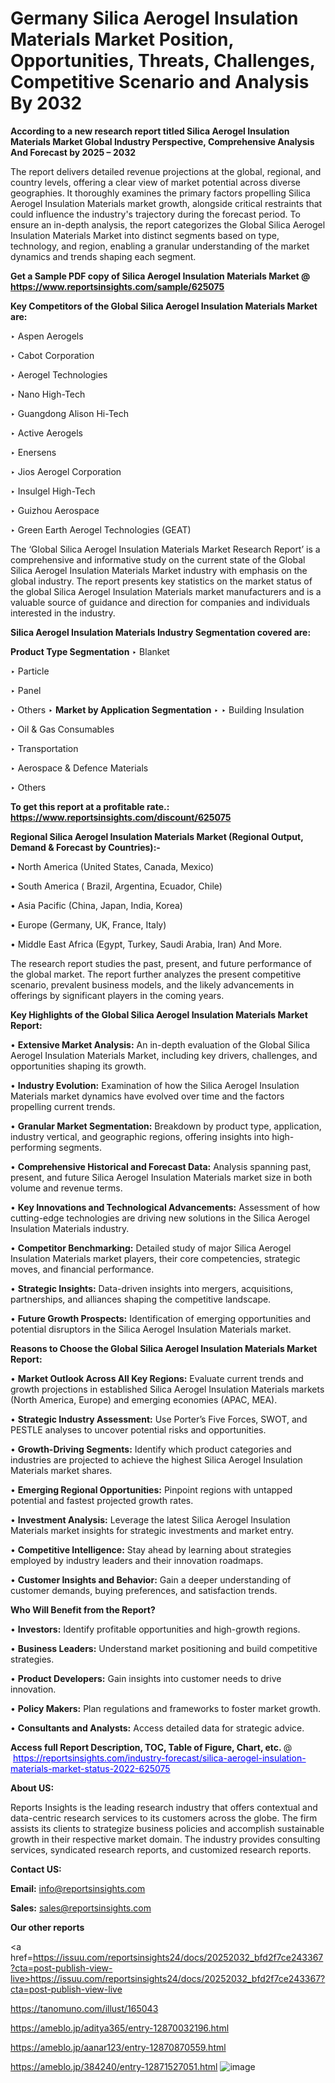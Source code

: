 # Germany Silica Aerogel Insulation Materials Market Position, Opportunities, Threats, Challenges, Competitive Scenario and Analysis By 2032

<strong>According to a new research report titled Silica Aerogel Insulation Materials Market Global Industry Perspective, Comprehensive Analysis And Forecast by 2025 – 2032</strong>

The report delivers detailed revenue projections at the global, regional, and country levels, offering a clear view of market potential across diverse geographies. It thoroughly examines the primary factors propelling Silica Aerogel Insulation Materials market growth, alongside critical restraints that could influence the industry's trajectory during the forecast period. To ensure an in-depth analysis, the report categorizes the Global Silica Aerogel Insulation Materials Market into distinct segments based on type, technology, and region, enabling a granular understanding of the market dynamics and trends shaping each segment.

<strong>Get a Sample PDF copy of Silica Aerogel Insulation Materials Market </strong><strong>@<a href=https://www.reportsinsights.com/sample/625075 style=color:#0000ff;> https://www.reportsinsights.com/sample/625075</a></strong></font>

<strong>Key Competitors of the Global Silica Aerogel Insulation Materials Market are:</strong>

‣ Aspen Aerogels

‣ Cabot Corporation

‣ Aerogel Technologies

‣ Nano High-Tech

‣ Guangdong Alison Hi-Tech

‣ Active Aerogels

‣ Enersens

‣ Jios Aerogel Corporation

‣ Insulgel High-Tech

‣ Guizhou Aerospace

‣ Green Earth Aerogel Technologies (GEAT)

The ‘Global Silica Aerogel Insulation Materials Market Research Report’ is a comprehensive and informative study on the current state of the Global Silica Aerogel Insulation Materials Market industry with emphasis on the global industry. The report presents key statistics on the market status of the global Silica Aerogel Insulation Materials market manufacturers and is a valuable source of guidance and direction for companies and individuals interested in the industry.

<strong>Silica Aerogel Insulation Materials Industry Segmentation covered are:</strong>

<strong>Product Type Segmentation</strong>
‣
Blanket

‣ Particle

‣ Panel

‣ Others
‣ 
<strong>Market by Application Segmentation</strong>
‣
‣  Building Insulation

‣ Oil & Gas Consumables

‣ Transportation

‣ Aerospace & Defence Materials

‣ Others

<strong>To get this report at a profitable rate.: <a href=https://www.reportsinsights.com/discount/625075 style=color:#0000ff;>https://www.reportsinsights.com/discount/625075</a></strong></font>

<strong>Regional Silica Aerogel Insulation Materials Market (Regional Output, Demand &amp; Forecast by Countries):-</strong>

• North America (United States, Canada, Mexico)

• South America ( Brazil, Argentina, Ecuador, Chile)

• Asia Pacific (China, Japan, India, Korea)

• Europe (Germany, UK, France, Italy)

• Middle East Africa (Egypt, Turkey, Saudi Arabia, Iran) And More.

The research report studies the past, present, and future performance of the global market. The report further analyzes the present competitive scenario, prevalent business models, and the likely advancements in offerings by significant players in the coming years.

<strong>Key Highlights of the Global Silica Aerogel Insulation Materials Market Report:</strong>

• <strong>Extensive Market Analysis:</strong> An in-depth evaluation of the Global Silica Aerogel Insulation Materials Market, including key drivers, challenges, and opportunities shaping its growth.

• <strong>Industry Evolution:</strong> Examination of how the Silica Aerogel Insulation Materials market dynamics have evolved over time and the factors propelling current trends.

• <strong>Granular Market Segmentation:</strong> Breakdown by product type, application, industry vertical, and geographic regions, offering insights into high-performing segments.

• <strong>Comprehensive Historical and Forecast Data:</strong> Analysis spanning past, present, and future Silica Aerogel Insulation Materials market size in both volume and revenue terms.

• <strong>Key Innovations and Technological Advancements:</strong> Assessment of how cutting-edge technologies are driving new solutions in the Silica Aerogel Insulation Materials industry.

• <strong>Competitor Benchmarking:</strong> Detailed study of major Silica Aerogel Insulation Materials market players, their core competencies, strategic moves, and financial performance.

• <strong>Strategic Insights:</strong> Data-driven insights into mergers, acquisitions, partnerships, and alliances shaping the competitive landscape.

• <strong>Future Growth Prospects:</strong> Identification of emerging opportunities and potential disruptors in the Silica Aerogel Insulation Materials market.

<strong>Reasons to Choose the Global Silica Aerogel Insulation Materials Market Report:</strong>

• <strong>Market Outlook Across All Key Regions:</strong> Evaluate current trends and growth projections in established Silica Aerogel Insulation Materials markets (North America, Europe) and emerging economies (APAC, MEA).

• <strong>Strategic Industry Assessment:</strong> Use Porter’s Five Forces, SWOT, and PESTLE analyses to uncover potential risks and opportunities.

• <strong>Growth-Driving Segments:</strong> Identify which product categories and industries are projected to achieve the highest Silica Aerogel Insulation Materials market shares.

• <strong>Emerging Regional Opportunities:</strong> Pinpoint regions with untapped potential and fastest projected growth rates.

• <strong>Investment Analysis:</strong> Leverage the latest Silica Aerogel Insulation Materials market insights for strategic investments and market entry.

• <strong>Competitive Intelligence:</strong> Stay ahead by learning about strategies employed by industry leaders and their innovation roadmaps.

• <strong>Customer Insights and Behavior:</strong> Gain a deeper understanding of customer demands, buying preferences, and satisfaction trends.

<strong>Who Will Benefit from the Report?</strong>

• <strong>Investors:</strong> Identify profitable opportunities and high-growth regions.

• <strong>Business Leaders:</strong> Understand market positioning and build competitive strategies.

• <strong>Product Developers:</strong> Gain insights into customer needs to drive innovation.

• <strong>Policy Makers:</strong> Plan regulations and frameworks to foster market growth.

• <strong>Consultants and Analysts:</strong> Access detailed data for strategic advice.
</ul>
<strong>Access full Report Description, TOC, Table of Figure, Chart, etc. </strong>@  <a href=https://reportsinsights.com/industry-forecast/silica-aerogel-insulation-materials-market-status-2022-625075 style=color:#0000ff;>https://reportsinsights.com/industry-forecast/silica-aerogel-insulation-materials-market-status-2022-625075</a></font>

<strong><strong>About US</strong>:</strong>

Reports Insights is the leading research industry that offers contextual and data-centric research services to its customers across the globe. The firm assists its clients to strategize business policies and accomplish sustainable growth in their respective market domain. The industry provides consulting services, syndicated research reports, and customized research reports.

<strong>Contact US:</strong>

<p class=""""><b>Email:</b> <a href=mailto:info@reportsinsights.com>info@reportsinsights.com</a></p>
<p class=""""><b>Sales:</b> <a href=mailto:sales@reportsinsights.com>sales@reportsinsights.com</a></p>

<strong>Our other reports</strong>

<a href=https://issuu.com/reportsinsights24/docs/20252032_bfd2f7ce243367?cta=post-publish-view-live>https://issuu.com/reportsinsights24/docs/20252032_bfd2f7ce243367?cta=post-publish-view-live</a>

<a href=https://tanomuno.com/illust/165043>https://tanomuno.com/illust/165043</a>

<a href=https://ameblo.jp/aditya365/entry-12870032196.html>https://ameblo.jp/aditya365/entry-12870032196.html</a>

<a href=https://ameblo.jp/aanar123/entry-12870870559.html>https://ameblo.jp/aanar123/entry-12870870559.html</a>

<a href=https://ameblo.jp/384240/entry-12871527051.html>https://ameblo.jp/384240/entry-12871527051.html</a>
![image](https://github.com/user-attachments/assets/7564a1dc-9f1f-491e-95fd-02967a5862be)
